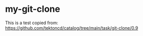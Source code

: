 # my-git-clone
This is a test copied from: https://github.com/tektoncd/catalog/tree/main/task/git-clone/0.9

